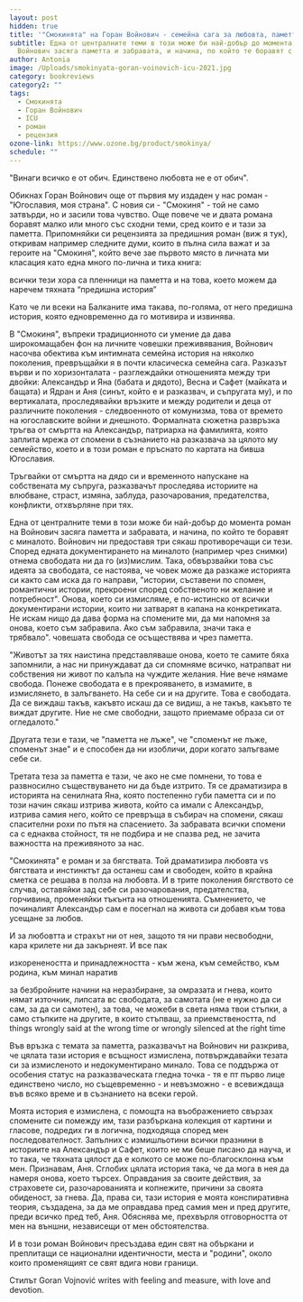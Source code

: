 ```yaml
---
layout: post
hidden: true
title: '"Смокинята" на Горан Войнович - семейна сага за любовта, паметта и бягствата'
subtitle: Една от централните теми в този може би най-добър до момента роман на
  Войнович засяга паметта и забравата, и начина, по който те боравят с миналото
author: Antonia
image: /Uploads/smokinyata-goran-voinovich-icu-2021.jpg
category: bookreviews
category2: ""
tags:
  - Смокинята
  - Горан Войнович
  - ICU
  - роман
  - рецензия
ozone-link: https://www.ozone.bg/product/smokinya/
schedule: ""
---
```

"Винаги всичко е от обич. Единствено любовта не е от обич". 

Обикнах Горан Войнович още от първия му издаден у нас роман - "Югославия, моя страна". С новия си - "Смокиня" - той не само затвърди, но и засили това чувство. Още повече че и двата романа боравят малко или много със сходни теми, сред които е и тази за паметта. Припомняйки си рецензията за предишния роман (виж я тук), откривам например следните думи, които в пълна сила важат и за героите на "Смокиня", който вече зае първото място в личната ми класация като една много по-лична и тиха книга:

всички тези хора са пленници на паметта и на това, което можем да наречем тяхната “предишна история” 

Като че ли всеки на Балканите има такава, по-голяма, от него предишна история, която едновременно да го мотивира и извинява. 

В "Смокиня", въпреки традиционното си умение да дава широкомащабен фон на личните човешки преживявания, Войнович насочва обектива към интимната семейна история на няколко поколения, превръщайки я в почти класическа семейна сага. Разказът върви и по хоризонталата - разглеждайки отношенията между три двойки: Александър и Яна (бабата и дядото), Весна и Сафет (майката и бащата) и Ядран и Аня (синът, който е и разказвач, и съпругата му), и по вертикалата, проследявайки връзките и между родители и деца от различните поколения - следвоенното от комунизма, това от времето на югославските войни и днешното. Формалната сюжетна развръзка тръгва от смъртта на Александър, патриарха на фамилията, която заплита мрежа от спомени в съзнанието на разказвача за цялото му семейство, което и в този роман е пръснато по картата на бивша Югославия. 

Тръгвайки от смъртта на дядо си и временното напускане на собствената му съпруга, разказвачът проследява историите на влюбване, страст, измяна, заблуда, разочарования, предателства, конфликти, отхвърляне при тях. 

Една от централните теми в този може би най-добър до момента роман на Войнович засяга паметта и забравата, и начина, по който те боравят с миналото. Войнович ни предоставя три сякаш противоречащи си тези. Според едната документирането на миналото (например чрез снимки) отнема свободата ни да го (из)мислим. Така, обвързвайки това със идеята за свободата, се настоява, че човек може да разкаже историята си както сам иска да го направи, "истории, съставени по спомен, романтични истории, прекроени според собственото ни желание и потребност". Онова, което си измисляме, е по-истинско от всички документирани истории, които ни затварят в капана на конкретиката. Не искам нищо да дава форма на спомените ми, да ми напомня за онова, което съм забравила. Ако съм забравила, значи така е трябвало". 
човешата свобода се осъществява и чрез паметта. 

"Животът за тях наистина представляваше онова, което те самите бяха запомнили, а нас ни принуждават да си спомняме всичко, натрапват ни собствения ни живот по калъпа на чуждите желания. Ние вече нямаме свобода. Понеже свободата е в прекрояването, в измамите, в измислянето, в залъгването. На себе си и на другите. Това е свободата. Да се виждаш такъв, какъвто искаш да се видиш, а не такъв, какъвто те виждат другите. Ние не сме свободни, защото приемаме образа си от огледалото."

Другата тези е тази, че "паметта не лъже", че "споменът не лъже, споменът знае" и е способен да ни изобличи, дори когато залъгваме себе си. 

Третата теза за паметта е тази, че ако не сме помнени, то това е развносилно съществуването ни да бъде изтрито. Тя се драматизира в историята на сенилната Яна, която постепенно губи паметта си и по този начин сякаш изтрива живота, който са имали с Александър, изтрива самия него, който се превръща в събирач на спомени, сякаш спасителни рохи по пътя на спасението. За забравата всички спомени са с еднаква стойност, тя не подбира и не спазва ред, не зачита важността на преживяното за нас. 

"Смокинята" е роман и за бягствата. Той драматизира любовта vs бягствата и инстинктът да останеш сам и свободен, който в крайна сметка се решава в полза на любовта. И в трите поколения бягството се случва, оставяйки зад себе си разочарования, предателства, горчивина, променяйки тъкънта на отношенията. Съмнението, че починалият Александър сам е посегнал на живота си добавя към това усещане за любов. 

И за любовтта и страхът ни от нея, защото тя ни прави несвободни, кара крилете ни да закърнеят. И все пак 

изкоренеността и принадлежността - към жена, към семейство, към родина, към минал наратив 

за безбройните начини на неразбиране, за омразата и гнева, които нямат източник, липсата вс свободата, за самотата (не е нужно да си сам, за да си самотен), за това, че можеби в света няма твои стъпки, а само стъпките на другите, в които стъпваш, за приемствеността, nd things wrongly said at the wrong time or wrongly silenced at the right time

Във връзка с темата за паметта, разказвачът на Войнович ни разкрива, че цялата тази история е всъщност измислена, потвърждавайки тезата си за измисленото и недокументирано минало. Това се поддържа от особения статус на разказваческата гледна точка - тя е пт първо лице единствено число, но същевременно - и невъзможно - е всевиждаща във всяко време и в съзнанието на всеки герой.

Моята история е измислена, с помощта на въображението свързах спомените си помежду им, тази разбъркана колекция от картини и гласове, подредих ги в логична, подходяща според мен последователност. Запълних с измишльотини всички празнини в историите на Александър и Сафет, които не ми беше писано да науча, и то така, че тяхната цялост да е колкото се може по-благосклонна към мен. Признавам, Аня. Сглобих цялата история така, че да мога в нея да намеря онова, което търсех. Оправдания за своите действия, за страховете си, разочарованията и копнежите, причини за своята обиденост, за гнева. Да, права си, тази история е моята конспиративна теория, създадена, за да ме оправдава пред самия мен и пред другите, преди всичко пред теб, Аня. Обяснява ме, прехвърля отговорността от мен на външни, независещи от мен обстоятелства. 

И в този роман Войнович пресъздава един свят на объркани и преплитащи се национални идентичности, места и "родини", около които променящият се свят вдига нови граници. 

Стилът Goran Vojnović writes with feeling and measure, with love and devotion.